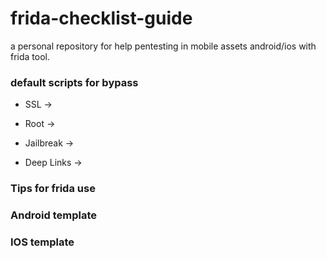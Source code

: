 # frida-checklist-guide



a personal repository for help pentesting in mobile assets android/ios with frida tool.



### default scripts for bypass


- SSL ->

- Root ->

- Jailbreak ->

- Deep Links ->


### Tips for frida use



### Android template 



### IOS template
